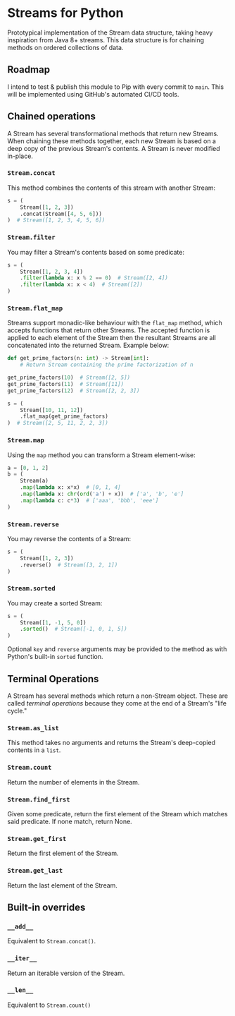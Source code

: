 # Streams for Python

Prototypical implementation of the Stream data structure, taking heavy inspiration from Java 8+ streams. This data structure is for chaining methods on ordered collections of data.

## Roadmap

I intend to test & publish this module to Pip with every commit to `main`. This will be implemented using GitHub's automated CI/CD tools.

## Chained operations

A Stream has several transformational methods that return new Streams. When chaining these methods together, each new Stream is based on a deep copy of the previous Stream's contents. A Stream is never modified in-place.

### `Stream.concat`

This method combines the contents of this stream with another Stream:

```python
s = (
    Stream([1, 2, 3])
    .concat(Stream([4, 5, 6]))
)  # Stream([1, 2, 3, 4, 5, 6])
```

### `Stream.filter`

You may filter a Stream's contents based on some predicate:

```python
s = (
    Stream([1, 2, 3, 4])
    .filter(lambda x: x % 2 == 0)  # Stream([2, 4])
    .filter(lambda x: x < 4)  # Stream([2])
)
```

### `Stream.flat_map`

Streams support monadic-like behaviour with the `flat_map` method, which accepts functions that return other Streams. The accepted function is applied to each element of the Stream then the resultant Streams are all concatenated into the returned Stream. Example below:

```python
def get_prime_factors(n: int) -> Stream[int]:
    # Return Stream containing the prime factorization of n

get_prime_factors(10)  # Stream([2, 5])
get_prime_factors(11)  # Stream([11])
get_prime_factors(12)  # Stream([2, 2, 3])

s = (
    Stream([10, 11, 12])
    .flat_map(get_prime_factors)
)  # Stream([2, 5, 11, 2, 2, 3])

```

### `Stream.map`

Using the `map` method you can transform a Stream element-wise:

```python
a = [0, 1, 2]
b = (
    Stream(a)
    .map(lambda x: x*x)  # [0, 1, 4]
    .map(lambda x: chr(ord('a') + x))  # ['a', 'b', 'e']
    .map(lambda c: c*3)  # ['aaa', 'bbb', 'eee']
)
```

### `Stream.reverse`

You may reverse the contents of a Stream:

```python
s = (
    Stream([1, 2, 3])
    .reverse()  # Stream([3, 2, 1])
)
```

### `Stream.sorted`

You may create a sorted Stream:

```python
s = (
    Stream([1, -1, 5, 0])
    .sorted()  # Stream([-1, 0, 1, 5])
)
```

Optional `key` and `reverse` arguments may be provided to the method as with Python's built-in `sorted` function.

## Terminal Operations

A Stream has several methods which return a non-Stream object. These are called *terminal operations* because they come at the end of a Stream's "life cycle."

### `Stream.as_list`

This method takes no arguments and returns the Stream's deep-copied contents in a `list`.

### `Stream.count`

Return the number of elements in the Stream.

### `Stream.find_first`

Given some predicate, return the first element of the Stream which matches said predicate. If none match, return None.

### `Stream.get_first`

Return the first element of the Stream.

### `Stream.get_last`

Return the last element of the Stream.

## Built-in overrides

### `__add__`

Equivalent to `Stream.concat()`.

### `__iter__`

Return an iterable version of the Stream.

### `__len__`

Equivalent to `Stream.count()`
